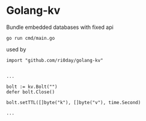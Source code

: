 # Golang-kv
Bundle embedded databases with fixed api

```
go run cmd/main.go
```

used by 
```
import "github.com/ri0day/golang-kv"


...

bolt := kv.Bolt("")
defer bolt.Close()

bolt.setTTL([]byte("k"), []byte("v"), time.Second)

...

